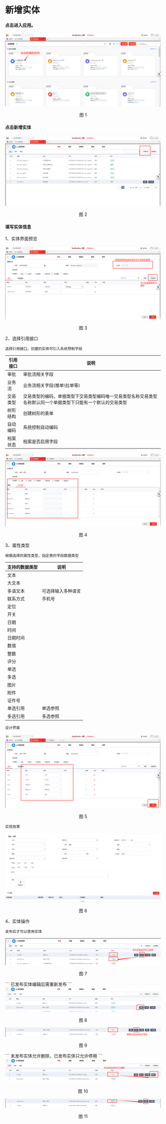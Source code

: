 # 新增实体

#### 点击进入应用。
<div align=center>
<img src="/articles/yonbuilder/3-/guide/2-/datamodeling/images/1.png"/>
</div>
<p align="center">图 1</p>

#### 点击新增实体
<div align=center>
<img src="/articles/yonbuilder/3-/guide/2-/datamodeling/images/2.png"/>
</div>
<p align="center">图 2</p>

#### 填写实体信息

1、实体界面预览
<div align=center>
<img src="/articles/yonbuilder/3-/guide/2-/datamodeling/images/3.png"/>
</div>
<p align="center">图 3</p>

2、选择引用接口
```
选择引用接口，创建的实体可引入系统预制字段
```
引用接口|说明
---|---
审批    |审批流相关字段
业务流  |业务流相关字段(推单\拉单等)
交易类型|交易类型的编码，单据类型下交易类型编码唯一交易类型名称交易类型名称默认同一个单据类型下只能有一个默认的交易类型
树形结构|创建树形的表单
自动编码|系统控制自动编码
档案状态|档案是否启用字段

<div align=center>
<img src="/articles/yonbuilder/3-/guide/2-/datamodeling/images/4.png"/>
</div>
<p align="center">图 4</p>

3、属性类型

```
根据选择的属性类型，指定表的字段数据类型
```
支持的数据类型|说明
---|---
文本|
大文本|
多语文本|可选择输入多种语言
联系方式|手机号
定位|
开关|
日期|
时间|
日期时间|
数值|
整数|
评分|
单选|
多选|
图片|
附件|
证件号|
单选引用|单选参照
多选引用|多选参照


```
设计界面
```
<div align=center>
<img src="/articles/yonbuilder/3-/guide/2-/datamodeling/images/5.png"/>
</div>
<p align="center">图 5</p>

```
实现效果
```
<div align=center>
<img src="/articles/yonbuilder/3-/guide/2-/datamodeling/images/6.png"/>
</div>
<p align="center">图 6</p>

4、实体操作

```
发布后才可以使用实体
```
<div align=center>
<img src="/articles/yonbuilder/3-/guide/2-/datamodeling/images/7.png"/>
</div>
<p align="center">图 7</p>
```
已发布实体编辑后需重新发布
```
<div align=center>
<img src="/articles/yonbuilder/3-/guide/2-/datamodeling/images/8.png"/>
</div>
<p align="center">图 8</p>
<div align=center>
<img src="/articles/yonbuilder/3-/guide/2-/datamodeling/images/9.png"/>
</div>
<p align="center">图 9</p>
```
未发布实体允许删除，已发布实体只允许停用
```
<div align=center>
<img src="/articles/yonbuilder/3-/guide/2-/datamodeling/images/10.png"/>
</div>
<p align="center">图 10</p>
<div align=center>
<img src="/articles/yonbuilder/3-/guide/2-/datamodeling/images/11.png"/>
</div>
<p align="center">图 11</p>
